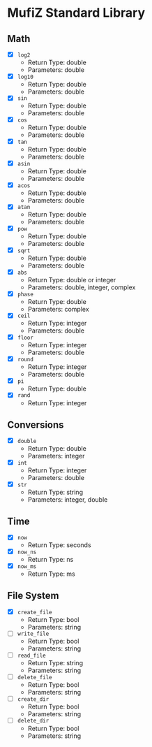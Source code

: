 # MufiZ Standard Library

## Math

- [X] `log2`
  - Return Type: double
  - Parameters: double
- [X] `log10`
  - Return Type: double
  - Parameters: double
- [X] `sin`
  - Return Type: double
  - Parameters: double
- [X] `cos`
  - Return Type: double
  - Parameters: double
- [X] `tan`
  - Return Type: double
  - Parameters: double
- [X] `asin`
  - Return Type: double
  - Parameters: double
- [X] `acos`
  - Return Type: double
  - Parameters: double
- [X] `atan`
  - Return Type: double
  - Parameters: double
- [X] `pow`
  - Return Type: double
  - Parameters: double
- [X] `sqrt`
  - Return Type: double
  - Parameters: double
- [X] `abs`
  - Return Type: double or integer
  - Parameters: double, integer, complex
- [X] `phase`
  - Return Type: double
  - Parameters: complex
- [X] `ceil`
  - Return Type: integer
  - Parameters: double
- [X] `floor`
  - Return Type: integer
  - Parameters: double
- [X] `round`
  - Return Type: integer
  - Parameters: double
- [X] `pi`
  - Return Type: double
- [X] `rand`
  - Return Type: integer

## Conversions

- [X] `double`
  - Return Type: double
  - Parameters: integer
- [X] `int`
  - Return Type: integer
  - Parameters: double
- [X] `str`
  - Return Type: string
  - Parameters: integer, double

## Time

- [X] `now`
  - Return Type: seconds
- [X] `now_ns`
  - Return Type: ns
- [X] `now_ms`
  - Return Type: ms

## File System

- [X] `create_file`
  - Return Type: bool
  - Parameters: string
- [ ] `write_file`
  - Return Type: bool
  - Parameters: string
- [ ] `read_file`
  - Return Type: string
  - Parameters: string
- [ ] `delete_file`
  - Return Type: bool
  - Parameters: string
- [ ] `create_dir`
  - Return Type: bool
  - Parameters: string
- [ ] `delete_dir`
  - Return Type: bool
  - Parameters: string

